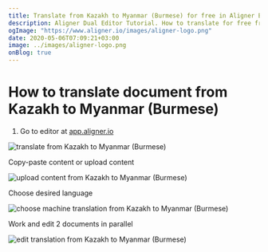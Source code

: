 ```yaml
---
title: Translate from Kazakh to Myanmar (Burmese) for free in Aligner Editor
description: Aligner Dual Editor Tutorial. How to translate for free from Kazakh to Myanmar (Burmese). Aligner is multilingual document management platform. 
ogImage: "https://www.aligner.io/images/aligner-logo.png"
date: 2020-05-06T07:09:21+03:00
image: ../images/aligner-logo.png
onBlog: true
---
```


# How to translate document from Kazakh to Myanmar (Burmese)

1. Go to editor at [app.aligner.io](https://app.aligner.io "Aligner App web page")

![translate from Kazakh to Myanmar (Burmese)](../aligner-blank-editor.png "translate from Kazakh to Myanmar (Burmese)")

Copy-paste content or upload content

![upload content from Kazakh to Myanmar (Burmese)](../aligner-uploaded-document.png "upload content from Kazakh to Myanmar (Burmese)")

Choose desired language

![choose machine translation from Kazakh to Myanmar (Burmese)](../aligner-language-dropdown.png "choose machine translation from Kazakh to Myanmar (Burmese)")

Work and edit 2 documents in parallel

![edit translation from Kazakh to Myanmar (Burmese)](../aligner-double-sitded-editor.png "edit translation from Kazakh to Myanmar (Burmese)")

